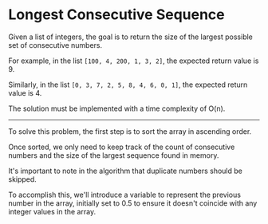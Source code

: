 # Longest Consecutive Sequence

Given a list of integers, the goal is to return the size of the largest possible set of consecutive numbers.

For example, in the list `[100, 4, 200, 1, 3, 2]`, the expected return value is 9.

Similarly, in the list `[0, 3, 7, 2, 5, 8, 4, 6, 0, 1]`, the expected return value is 4.

The solution must be implemented with a time complexity of O(n).

---

To solve this problem, the first step is to sort the array in ascending order.

Once sorted, we only need to keep track of the count of consecutive numbers and the size of the largest sequence found in memory.

It's important to note in the algorithm that duplicate numbers should be skipped.

To accomplish this, we'll introduce a variable to represent the previous number in the array, initially set to 0.5 to ensure it doesn't coincide with any integer values in the array.
